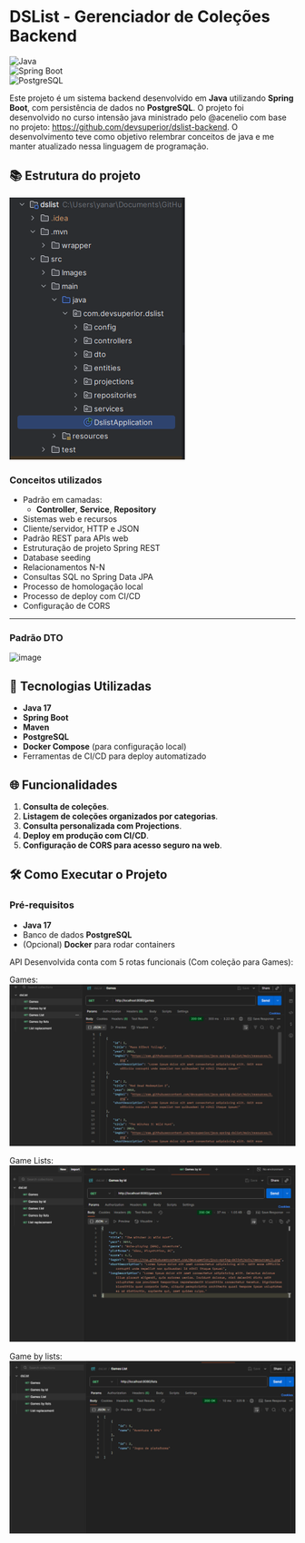 # DSList - Gerenciador de Coleções Backend

![Java](https://img.shields.io/badge/Java-ED8B00?style=for-the-badge&logo=java&logoColor=white)  
![Spring Boot](https://img.shields.io/badge/Spring%20Boot-6DB33F?style=for-the-badge&logo=spring-boot&logoColor=white)  
![PostgreSQL](https://img.shields.io/badge/PostgreSQL-316192?style=for-the-badge&logo=postgresql&logoColor=white)

Este projeto é um sistema backend desenvolvido em **Java** utilizando **Spring Boot**, com persistência de dados no **PostgreSQL**. O projeto foi desenvolvido no curso intensão java ministrado pelo @acenelio com base no projeto: https://github.com/devsuperior/dslist-backend. O desenvolvimento teve como objetivo relembrar conceitos de java e me manter atualizado nessa linguagem de programação.

## 📚 Estrutura do projeto

![image](src/Images/projeto.png)

### Conceitos utilizados

- Padrão em camadas:
  - **Controller**, **Service**, **Repository**
- Sistemas web e recursos
- Cliente/servidor, HTTP e JSON
- Padrão REST para APIs web
- Estruturação de projeto Spring REST
- Database seeding
- Relacionamentos N-N
- Consultas SQL no Spring Data JPA
- Processo de homologação local
- Processo de deploy com CI/CD
- Configuração de CORS

---

### Padrão DTO

  ![image](https://github.com/user-attachments/assets/9a6172a1-d55b-4df5-913a-c400c7aa6eac)


## 🚀 Tecnologias Utilizadas
- **Java 17**
- **Spring Boot**
- **Maven**
- **PostgreSQL**
- **Docker Compose** (para configuração local)
- Ferramentas de CI/CD para deploy automatizado

## 🌐 **Funcionalidades**
1. **Consulta de coleções**.  
2. **Listagem de coleções organizados por categorias**.  
3. **Consulta personalizada com Projections**.  
4. **Deploy em produção com CI/CD**.  
5. **Configuração de CORS para acesso seguro na web**.

## 🛠️ Como Executar o Projeto

### Pré-requisitos
- **Java 17**
- Banco de dados **PostgreSQL**
- (Opcional) **Docker** para rodar containers


API Desenvolvida conta com 5 rotas funcionais (Com coleção para Games): 

Games:
![image](src/Images/Prt1.png)

Game Lists: 
![image](src/Images/Prt2.png)

Game by lists:
![image](src/Images/Prt3.png)





